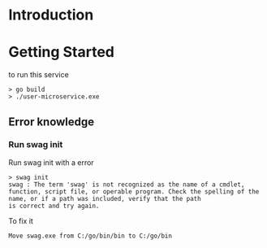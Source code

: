 # Introduction


# Getting Started
to run this service
```
> go build
> ./user-microservice.exe
```


## Error knowledge
### Run swag init
Run swag init with a error
```
> swag init
swag : The term 'swag' is not recognized as the name of a cmdlet, function, script file, or operable program. Check the spelling of the name, or if a path was included, verify that the path   
is correct and try again.
```

To fix it
```
Move swag.exe from C:/go/bin/bin to C:/go/bin
```
